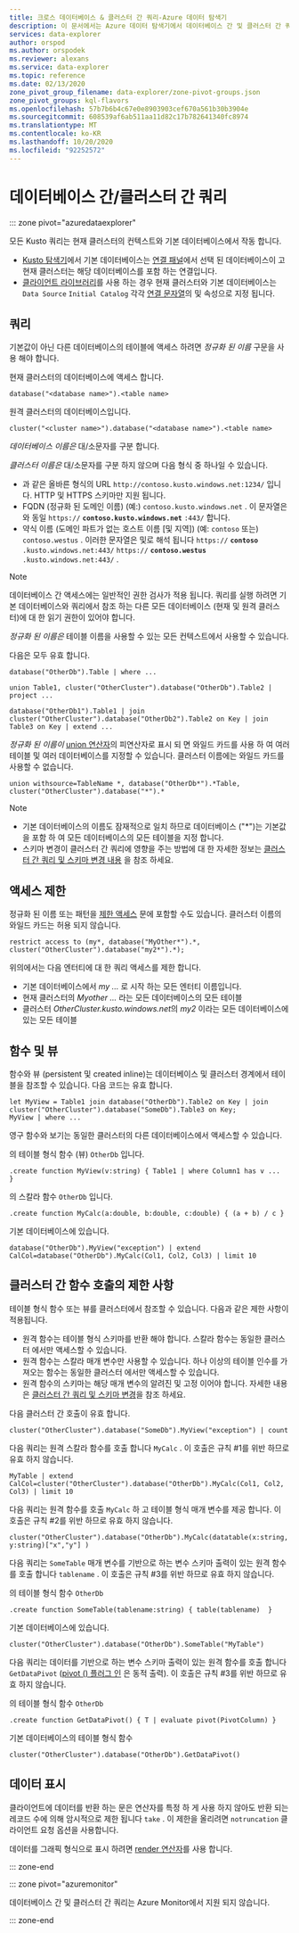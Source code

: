 ```yaml
---
title: 크로스 데이터베이스 & 클러스터 간 쿼리-Azure 데이터 탐색기
description: 이 문서에서는 Azure 데이터 탐색기에서 데이터베이스 간 및 클러스터 간 쿼리를 설명 합니다.
services: data-explorer
author: orspod
ms.author: orspodek
ms.reviewer: alexans
ms.service: data-explorer
ms.topic: reference
ms.date: 02/13/2020
zone_pivot_group_filename: data-explorer/zone-pivot-groups.json
zone_pivot_groups: kql-flavors
ms.openlocfilehash: 57b7b6b4c67e0e8903903cef670a561b30b3904e
ms.sourcegitcommit: 608539af6ab511aa11d82c17b782641340fc8974
ms.translationtype: MT
ms.contentlocale: ko-KR
ms.lasthandoff: 10/20/2020
ms.locfileid: "92252572"
---
```

# <a name="cross-database-and-cross-cluster-queries"></a>데이터베이스 간/클러스터 간 쿼리

::: zone pivot="azuredataexplorer"

모든 Kusto 쿼리는 현재 클러스터의 컨텍스트와 기본 데이터베이스에서 작동 합니다.
* [Kusto 탐색기](../tools/kusto-explorer.md)에서 기본 데이터베이스는 [연결 패널](../tools/kusto-explorer.md#connections-panel)에서 선택 된 데이터베이스이 고 현재 클러스터는 해당 데이터베이스를 포함 하는 연결입니다.
* [클라이언트 라이브러리](../api/netfx/about-kusto-data.md)를 사용 하는 경우 현재 클러스터와 기본 데이터베이스는 `Data Source` `Initial Catalog` 각각 [연결 문자열](../api/connection-strings/kusto.md)의 및 속성으로 지정 됩니다.

## <a name="queries"></a>쿼리
기본값이 아닌 다른 데이터베이스의 테이블에 액세스 하려면 *정규화 된 이름* 구문을 사용 해야 합니다.

현재 클러스터의 데이터베이스에 액세스 합니다.

```kusto
database("<database name>").<table name>
```

원격 클러스터의 데이터베이스입니다.
```kusto
cluster("<cluster name>").database("<database name>").<table name>
```

*데이터베이스 이름은* 대/소문자를 구분 합니다.

*클러스터 이름은* 대/소문자를 구분 하지 않으며 다음 형식 중 하나일 수 있습니다.
   * 과 같은 올바른 형식의 URL `http://contoso.kusto.windows.net:1234/` 입니다. HTTP 및 HTTPS 스키마만 지원 됩니다.
   * FQDN (정규화 된 도메인 이름) (예:) `contoso.kusto.windows.net` . 이 문자열은와 동일 `https://` **`contoso.kusto.windows.net`** `:443/` 합니다.
   * 약식 이름 (도메인 파트가 없는 호스트 이름 [및 지역]) (예: `contoso` 또는) `contoso.westus` . 이러한 문자열은 및로 해석 됩니다 `https://` **`contoso`** `.kusto.windows.net:443/` `https://` **`contoso.westus`** `.kusto.windows.net:443/` .

> [!NOTE]
> 데이터베이스 간 액세스에는 일반적인 권한 검사가 적용 됩니다.
> 쿼리를 실행 하려면 기본 데이터베이스와 쿼리에서 참조 하는 다른 모든 데이터베이스 (현재 및 원격 클러스터)에 대 한 읽기 권한이 있어야 합니다.

*정규화 된 이름은* 테이블 이름을 사용할 수 있는 모든 컨텍스트에서 사용할 수 있습니다.

다음은 모두 유효 합니다.

```kusto
database("OtherDb").Table | where ...

union Table1, cluster("OtherCluster").database("OtherDb").Table2 | project ...

database("OtherDb1").Table1 | join cluster("OtherCluster").database("OtherDb2").Table2 on Key | join Table3 on Key | extend ...
```

*정규화 된 이름이* [union 연산자](./unionoperator.md)의 피연산자로 표시 되 면 와일드 카드를 사용 하 여 여러 테이블 및 여러 데이터베이스를 지정할 수 있습니다. 클러스터 이름에는 와일드 카드를 사용할 수 없습니다.

```kusto
union withsource=TableName *, database("OtherDb*").*Table, cluster("OtherCluster").database("*").*
```

> [!NOTE]
> * 기본 데이터베이스의 이름도 잠재적으로 일치 하므로 데이터베이스 ("&#42;")는 기본값을 포함 하 여 모든 데이터베이스의 모든 테이블을 지정 합니다.
> * 스키마 변경이 클러스터 간 쿼리에 영향을 주는 방법에 대 한 자세한 정보는 [클러스터 간 쿼리 및 스키마 변경 내용](../concepts/crossclusterandschemachanges.md) 을 참조 하세요.

## <a name="access-restriction"></a>액세스 제한

정규화 된 이름 또는 패턴을 [제한 액세스](./restrictstatement.md) 문에 포함할 수도 있습니다. 클러스터 이름의 와일드 카드는 허용 되지 않습니다.

```kusto
restrict access to (my*, database("MyOther*").*, cluster("OtherCluster").database("my2*").*);
```

위의에서는 다음 엔터티에 대 한 쿼리 액세스를 제한 합니다.

* 기본 데이터베이스에서 *my ...* 로 시작 하는 모든 엔터티 이름입니다. 
* 현재 클러스터의 *Myother ...* 라는 모든 데이터베이스의 모든 테이블
* 클러스터 *OtherCluster.kusto.windows.net*의 *my2* 이라는 모든 데이터베이스에 있는 모든 테이블

## <a name="functions-and-views"></a>함수 및 뷰

함수와 뷰 (persistent 및 created inline)는 데이터베이스 및 클러스터 경계에서 테이블을 참조할 수 있습니다. 다음 코드는 유효 합니다.

```kusto
let MyView = Table1 join database("OtherDb").Table2 on Key | join cluster("OtherCluster").database("SomeDb").Table3 on Key;
MyView | where ...
```

영구 함수와 보기는 동일한 클러스터의 다른 데이터베이스에서 액세스할 수 있습니다.

의 테이블 형식 함수 (뷰) `OtherDb` 입니다.

```kusto
.create function MyView(v:string) { Table1 | where Column1 has v ...  }  
```

의 스칼라 함수 `OtherDb` 입니다.

```kusto
.create function MyCalc(a:double, b:double, c:double) { (a + b) / c }  
```

기본 데이터베이스에 있습니다.

```kusto
database("OtherDb").MyView("exception") | extend CalCol=database("OtherDb").MyCalc(Col1, Col2, Col3) | limit 10
```

## <a name="limitations-of-cross-cluster-function-calls"></a>클러스터 간 함수 호출의 제한 사항

테이블 형식 함수 또는 뷰를 클러스터에서 참조할 수 있습니다. 다음과 같은 제한 사항이 적용됩니다.

* 원격 함수는 테이블 형식 스키마를 반환 해야 합니다. 스칼라 함수는 동일한 클러스터 에서만 액세스할 수 있습니다.
* 원격 함수는 스칼라 매개 변수만 사용할 수 있습니다. 하나 이상의 테이블 인수를 가져오는 함수는 동일한 클러스터 에서만 액세스할 수 있습니다.
* 원격 함수의 스키마는 해당 매개 변수의 알려진 및 고정 이어야 합니다. 자세한 내용은 [클러스터 간 쿼리 및 스키마 변경](../concepts/crossclusterandschemachanges.md)을 참조 하세요.

다음 클러스터 간 호출이 유효 합니다.

```kusto
cluster("OtherCluster").database("SomeDb").MyView("exception") | count
```

다음 쿼리는 원격 스칼라 함수를 호출 합니다 `MyCalc` .
이 호출은 규칙 #1를 위반 하므로 유효 하지 않습니다.

```kusto
MyTable | extend CalCol=cluster("OtherCluster").database("OtherDb").MyCalc(Col1, Col2, Col3) | limit 10
```

다음 쿼리는 원격 함수를 호출 `MyCalc` 하 고 테이블 형식 매개 변수를 제공 합니다.
이 호출은 규칙 #2를 위반 하므로 유효 하지 않습니다.

```kusto
cluster("OtherCluster").database("OtherDb").MyCalc(datatable(x:string, y:string)["x","y"] )
```

다음 쿼리는 `SomeTable` 매개 변수를 기반으로 하는 변수 스키마 출력이 있는 원격 함수를 호출 합니다 `tablename` .
이 호출은 규칙 #3를 위반 하므로 유효 하지 않습니다.

의 테이블 형식 함수 `OtherDb`

```kusto
.create function SomeTable(tablename:string) { table(tablename)  }  
```

기본 데이터베이스에 있습니다.

```kusto
cluster("OtherCluster").database("OtherDb").SomeTable("MyTable")
```

다음 쿼리는 데이터를 기반으로 하는 변수 스키마 출력이 있는 원격 함수를 호출 합니다 `GetDataPivot` ([pivot () 플러그 인](pivotplugin.md) 은 동적 출력).
이 호출은 규칙 #3를 위반 하므로 유효 하지 않습니다.

의 테이블 형식 함수 `OtherDb`

```kusto
.create function GetDataPivot() { T | evaluate pivot(PivotColumn) }  
```

기본 데이터베이스의 테이블 형식 함수

```kusto
cluster("OtherCluster").database("OtherDb").GetDataPivot()
```

## <a name="displaying-data"></a>데이터 표시

클라이언트에 데이터를 반환 하는 문은 연산자를 특정 하 게 사용 하지 않아도 반환 되는 레코드 수에 의해 암시적으로 제한 됩니다 `take` . 이 제한을 올리려면 `notruncation` 클라이언트 요청 옵션을 사용합니다.

데이터를 그래픽 형식으로 표시 하려면 [render 연산자](renderoperator.md)를 사용 합니다.

::: zone-end

::: zone pivot="azuremonitor"

데이터베이스 간 및 클러스터 간 쿼리는 Azure Monitor에서 지원 되지 않습니다.

::: zone-end
